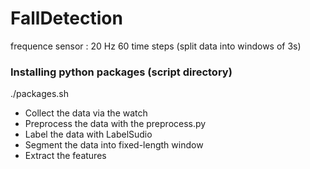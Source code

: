 # FallDetection

frequence sensor : 20 Hz
60 time steps (split data into windows of 3s)

### Installing python packages (script directory)
./packages.sh


- Collect the data via the watch
- Preprocess the data with the preprocess.py
- Label the data with LabelSudio
- Segment the data into fixed-length window
- Extract the features